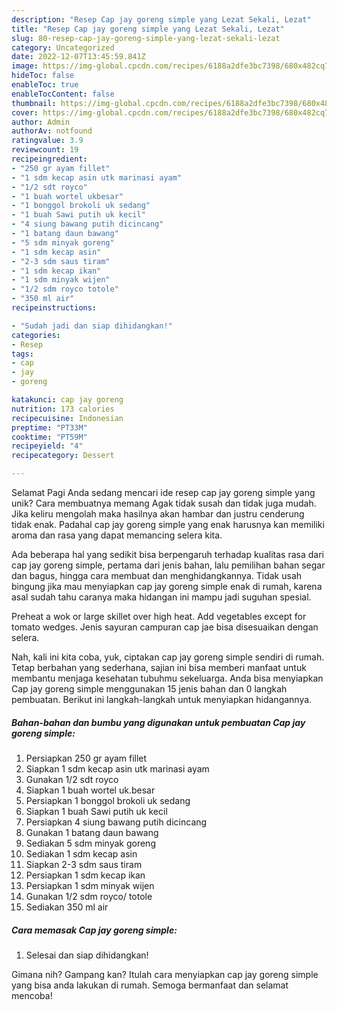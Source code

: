 ```yaml
---
description: "Resep Cap jay goreng simple yang Lezat Sekali, Lezat"
title: "Resep Cap jay goreng simple yang Lezat Sekali, Lezat"
slug: 80-resep-cap-jay-goreng-simple-yang-lezat-sekali-lezat
category: Uncategorized
date: 2022-12-07T13:45:59.841Z
image: https://img-global.cpcdn.com/recipes/6188a2dfe3bc7398/680x482cq70/cap-jay-goreng-simple-foto-resep-utama.jpg
hideToc: false
enableToc: true
enableTocContent: false
thumbnail: https://img-global.cpcdn.com/recipes/6188a2dfe3bc7398/680x482cq70/cap-jay-goreng-simple-foto-resep-utama.jpg
cover: https://img-global.cpcdn.com/recipes/6188a2dfe3bc7398/680x482cq70/cap-jay-goreng-simple-foto-resep-utama.jpg
author: Admin
authorAv: notfound
ratingvalue: 3.9
reviewcount: 19
recipeingredient:
- "250 gr ayam fillet"
- "1 sdm kecap asin utk marinasi ayam"
- "1/2 sdt royco"
- "1 buah wortel ukbesar"
- "1 bonggol brokoli uk sedang"
- "1 buah Sawi putih uk kecil"
- "4 siung bawang putih dicincang"
- "1 batang daun bawang"
- "5 sdm minyak goreng"
- "1 sdm kecap asin"
- "2-3 sdm saus tiram"
- "1 sdm kecap ikan"
- "1 sdm minyak wijen"
- "1/2 sdm royco totole"
- "350 ml air"
recipeinstructions:

- "Sudah jadi dan siap dihidangkan!"
categories:
- Resep
tags:
- cap
- jay
- goreng

katakunci: cap jay goreng 
nutrition: 173 calories
recipecuisine: Indonesian
preptime: "PT33M"
cooktime: "PT59M"
recipeyield: "4"
recipecategory: Dessert

---
```



Selamat Pagi Anda sedang mencari ide resep cap jay goreng simple yang unik? Cara membuatnya memang Agak tidak susah dan tidak juga mudah. Jika keliru mengolah maka hasilnya akan hambar dan justru cenderung tidak enak. Padahal cap jay goreng simple yang enak harusnya kan memiliki aroma dan rasa yang dapat memancing selera kita.


Ada beberapa hal yang sedikit bisa berpengaruh terhadap kualitas rasa dari cap jay goreng simple, pertama dari jenis bahan, lalu pemilihan bahan segar dan bagus, hingga cara membuat dan menghidangkannya. Tidak usah bingung jika mau menyiapkan cap jay goreng simple enak di rumah, karena asal sudah tahu caranya maka hidangan ini mampu jadi suguhan spesial.

Preheat a wok or large skillet over high heat. Add vegetables except for tomato wedges. Jenis sayuran campuran cap jae bisa disesuaikan dengan selera.


Nah, kali ini kita coba, yuk, ciptakan cap jay goreng simple sendiri di rumah. Tetap berbahan yang sederhana, sajian ini bisa memberi manfaat untuk membantu menjaga kesehatan tubuhmu sekeluarga. Anda bisa menyiapkan Cap jay goreng simple menggunakan 15 jenis bahan dan 0 langkah pembuatan. Berikut ini langkah-langkah untuk menyiapkan hidangannya.

<!--inarticleads1-->

##### Bahan-bahan dan bumbu yang digunakan untuk pembuatan Cap jay goreng simple:

1. Persiapkan 250 gr ayam fillet
1. Siapkan 1 sdm kecap asin utk marinasi ayam
1. Gunakan 1/2 sdt royco
1. Siapkan 1 buah wortel uk.besar
1. Persiapkan 1 bonggol brokoli uk sedang
1. Siapkan 1 buah Sawi putih uk kecil
1. Persiapkan 4 siung bawang putih dicincang
1. Gunakan 1 batang daun bawang
1. Sediakan 5 sdm minyak goreng
1. Sediakan 1 sdm kecap asin
1. Siapkan 2-3 sdm saus tiram
1. Persiapkan 1 sdm kecap ikan
1. Persiapkan 1 sdm minyak wijen
1. Gunakan 1/2 sdm royco/ totole
1. Sediakan 350 ml air




<!--inarticleads2-->

##### Cara memasak Cap jay goreng simple:


1. Selesai dan siap dihidangkan!



Gimana nih? Gampang kan? Itulah cara menyiapkan cap jay goreng simple yang bisa anda lakukan di rumah. Semoga bermanfaat dan selamat mencoba!
